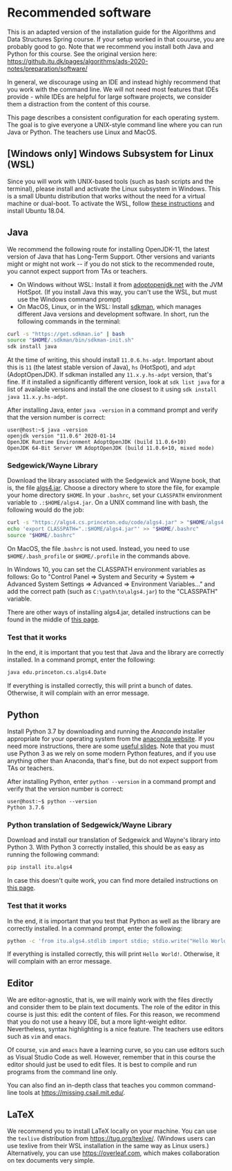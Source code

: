# Recommended software

This is an adapted version of the installation guide for the Algorithms and Data Structures Spring course. If your setup worked in that couurse, you are probably good to go. Note that we recommend you install both Java and Python for this course. See the original version here: <https://github.itu.dk/pages/algorithms/ads-2020-notes/preparation/software/>

In general, we discourage using an IDE and instead highly recommend that you work with the command line. We will not need most features that IDEs provide - while IDEs are helpful for large software projects, we consider them a distraction from the content of this course.

This page describes a consistent configuration for each operating system. The goal is to give everyone a UNIX-style command line where you can run Java or Python. The teachers use Linux and MacOS.

## [Windows only] Windows Subsystem for Linux (WSL)

Since you will work with UNIX-based tools (such as bash scripts and the terminal), please install and activate the Linux subsystem in Windows. This is a small Ubuntu distribution that works without the need for a virtual machine or dual-boot. To activate the WSL, follow [these instructions](https://docs.microsoft.com/en-us/windows/wsl/install-win10) and install Ubuntu 18.04.

## Java

We recommend the following route for installing OpenJDK-11, the latest version of Java that has Long-Term Support.
Other versions and variants might or might not work -- if you do not stick to the recommended route, you cannot expect support from TAs or teachers.

- On Windows without WSL: Install it from [adoptopenjdk.net](https://adoptopenjdk.net/?variant=openjdk11&jvmVariant=hotspot) with the JVM HotSpot. (If you install Java this way, you can't use the WSL, but must use the Windows command prompt)
- On MacOS, Linux, or in the WSL: Install [sdkman](https://sdkman.io/install), which manages different Java versions and development software. In short, run the following commands in the terminal:

```bash
curl -s "https://get.sdkman.io" | bash
source "$HOME/.sdkman/bin/sdkman-init.sh"
sdk install java
```

At the time of writing, this should install `11.0.6.hs-adpt`. Important about this is `11` (the latest stable version of Java), `hs` (HotSpot), and `adpt` (AdoptOpenJDK). If sdkman installed any `11.x.y.hs-adpt` version, that's fine. If it installed a significantly different version, look at `sdk list java` for a list of available versions and install the one closest to it using `sdk install java 11.x.y.hs-adpt`.

After installing Java, enter `java -version` in a command prompt and verify that the version number is correct:
```console
user@host:~$ java -version
openjdk version "11.0.6" 2020-01-14
OpenJDK Runtime Environment AdoptOpenJDK (build 11.0.6+10)
OpenJDK 64-Bit Server VM AdoptOpenJDK (build 11.0.6+10, mixed mode)
```

### Sedgewick/Wayne Library

Download the library associated with the Sedgewick and Wayne book, that is, the file [algs4.jar](https://algs4.cs.princeton.edu/code/algs4.jar). Choose a directory where to store the file, for example your home directory `$HOME`. In your `.bashrc`, set your `CLASSPATH` environment variable to `.:$HOME/algs4.jar`. On a UNIX command line with bash, the following would do the job:
```bash
curl -s "https://algs4.cs.princeton.edu/code/algs4.jar" > "$HOME/algs4.jar"
echo 'export CLASSPATH=".:$HOME/algs4.jar"' >> "$HOME/.bashrc"
source "$HOME/.bashrc"
```
On MacOS, the file .`bashrc` is not used. Instead, you need to use `$HOME/.bash_profile` or `$HOME/.profile` in the commands above.

In Windows 10, you can set the CLASSPATH environment variables as follows:
Go to "Control Panel ⇒ System and Security ⇒ System ⇒ Advanced System Settings ⇒ Advanced ⇒ Environment Variables..." and add the correct path (such as `C:\path\to\algs4.jar`) to the "CLASSPATH" variable.

There are other ways of installing algs4.jar, detailed instructions can be found in the middle of [this page](https://algs4.cs.princeton.edu/code/).

### Test that it works

In the end, it is important that you test that Java and the library are correctly installed.
In a command prompt, enter the following:
```bash
java edu.princeton.cs.algs4.Date
```
If everything is installed correctly, this will print a bunch of dates. Otherwise, it will complain with an error message.

## Python

Install Python 3.7 by downloading and running the _Anaconda_ installer appropriate for your operating system from the [anaconda website](https://www.anaconda.com/distribution/).
If you need more instructions, there are some [useful slides](https://learnit.itu.dk/mod/resource/view.php?id=104910).
Note that you must use Python 3 as we rely on some modern Python features, and if you use anything other than Anaconda, that's fine, but do not expect support from TAs or teachers.

After installing Python, enter `python --version` in a command prompt and verify that the version number is correct:
```console
user@host:~$ python --version
Python 3.7.6
```

### Python translation of Sedgewick/Wayne Library

Download and install our translation of Sedgewick and Wayne's library into
Python 3. With Python 3 correctly installed, this should be as easy as running
the following command:

```bash
pip install itu.algs4
```

In case this doesn't quite work, you can find more detailed instructions on
[this page](https://github.com/itu-algorithms/itu.algs4).

### Test that it works

In the end, it is important that you test that Python as well as the library are correctly installed.
In a command prompt, enter the following:
```bash
python -c 'from itu.algs4.stdlib import stdio; stdio.write("Hello World!\n")'
```
If everything is installed correctly, this will print `Hello World!`. Otherwise, it will complain with an error message.

## Editor

We are editor-agnostic, that is, we will mainly work with the files directly and consider them to be plain text documents. The role of the editor in this course is just this: edit the content of files.
For this reason, we recommend that you do not use a heavy IDE, but a more light-weight editor.
Nevertheless, syntax highlighting is a nice feature.
The teachers use editors such as `vim` and `emacs`.

Of course, `vim` and `emacs` have a learning curve, so you can use editors such
as Visual Studio Code as well. However, remember that in this course the editor
should just be used to edit files. It is best to compile and run programs from
the command line only.

You can also find an in-depth class that teaches you common command-line tools at <https://missing.csail.mit.edu/>.

## LaTeX

We recommend you to install LaTeX locally on your machine. You can use the `texlive` distribution from <https://tug.org/texlive/>. (Windows users can use texlive from their WSL installation in the same way as Linux users.) Alternatively, you can use https://overleaf.com, which makes collaboration on tex documents very simple.
